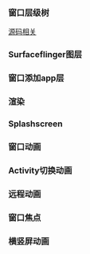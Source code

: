### 窗口层级树
[源码相关](./wms/fws_window_layer.md)

### Surfaceflinger图层

### 窗口添加app层

### 渲染

### Splashscreen

### 窗口动画

### Activity切换动画

### 远程动画

### 窗口焦点

### 横竖屏动画
